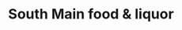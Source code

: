 ---
title: "South Main food & liquor"
url: /rockford/south-main-food-and-liquor/
shop: convenience
---